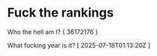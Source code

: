 # Fuck the rankings

Who the hell am I?
{ 36172176 }

What fucking year is it?
[ 2025-07-18T01:13:20Z ]
